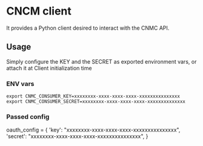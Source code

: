 # CNCM client

It provides a Python client desired to interact with the CNMC API.

## Usage

Simply configure the KEY and the SECRET as exported environment vars, or attach it at Client initialization time

### ENV vars

```
export CNMC_CONSUMER_KEY=xxxxxxxx-xxxx-xxxx-xxxx-xxxxxxxxxxxxxxx
export CNMC_CONSUMER_SECRET=xxxxxxxx-xxxx-xxxx-xxxx-xxxxxxxxxxxxxx
```

### Passed config

oauth_config = {
    'key': "xxxxxxxx-xxxx-xxxx-xxxx-xxxxxxxxxxxxxxx",
    'secret': "xxxxxxxx-xxxx-xxxx-xxxx-xxxxxxxxxxxxxxx",
}

